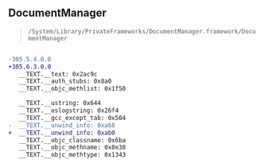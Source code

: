 ## DocumentManager

> `/System/Library/PrivateFrameworks/DocumentManager.framework/DocumentManager`

```diff

-305.5.4.0.0
+305.6.3.0.0
   __TEXT.__text: 0x2ac9c
   __TEXT.__auth_stubs: 0x8a0
   __TEXT.__objc_methlist: 0x1f50

   __TEXT.__ustring: 0x644
   __TEXT.__oslogstring: 0x26f4
   __TEXT.__gcc_except_tab: 0x504
-  __TEXT.__unwind_info: 0xa68
+  __TEXT.__unwind_info: 0xab0
   __TEXT.__objc_classname: 0x6ba
   __TEXT.__objc_methname: 0x8e38
   __TEXT.__objc_methtype: 0x1343

```
